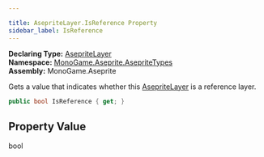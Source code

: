 ```yaml
---

title: AsepriteLayer.IsReference Property
sidebar_label: IsReference
---
```

**Declaring Type:** [AsepriteLayer](../)  
**Namespace:** [MonoGame.Aseprite.AsepriteTypes](../../)  
**Assembly:** MonoGame.Aseprite

Gets a value that indicates whether this  [AsepriteLayer](../) is a reference layer.

```csharp
public bool IsReference { get; }
```

## Property Value

bool


